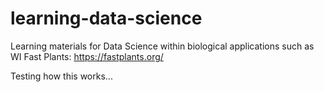 # learning-data-science
Learning materials for Data Science within biological applications such as WI Fast Plants: https://fastplants.org/

Testing how this works...
